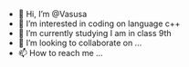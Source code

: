 - 👋 Hi, I’m @Vasusa
- 👀 I’m interested in coding on language c++
- 🌱 I’m currently studying I am in class 9th
- 💞️ I’m looking to collaborate on ...
- 📫 How to reach me ...

<!---
Vasusa/Vasusa is a ✨ special ✨ repository because its `README.md` (this file) appears on your GitHub profile.
You can click the Preview link to take a look at your changes.
--->
